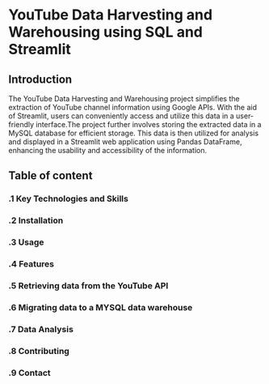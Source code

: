 # YouTube Data Harvesting and Warehousing using SQL and Streamlit
## Introduction
The YouTube Data Harvesting and Warehousing project simplifies the extraction of YouTube channel information using Google APIs. With the aid of Streamlit, users can conveniently access and utilize this data in a user-friendly interface.The project further involves storing the extracted data in a MySQL database for efficient storage. This data is then utilized for analysis and displayed in a Streamlit web application using Pandas DataFrame, enhancing the usability and accessibility of the information.
## Table of content
### .1 Key Technologies and Skills
### .2 Installation
### .3 Usage
### .4 Features
### .5 Retrieving data from the YouTube API
### .6 Migrating data to a MYSQL data warehouse
### .7 Data Analysis
### .8 Contributing
### .9 Contact

